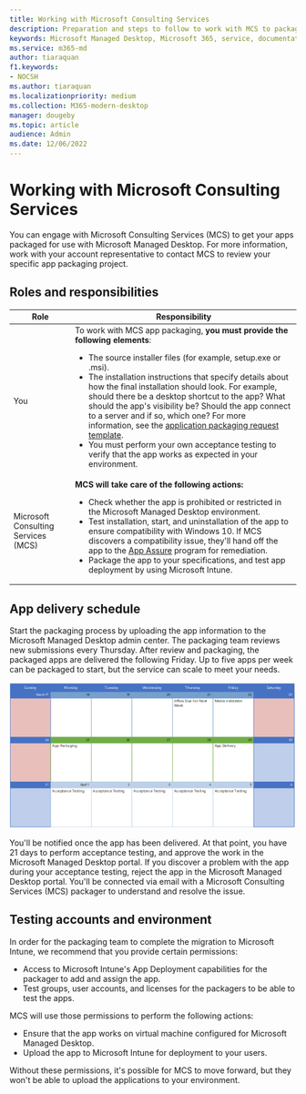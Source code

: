 ```yaml
---
title: Working with Microsoft Consulting Services
description: Preparation and steps to follow to work with MCS to package your apps
keywords: Microsoft Managed Desktop, Microsoft 365, service, documentation
ms.service: m365-md
author: tiaraquan
f1.keywords:
- NOCSH
ms.author: tiaraquan
ms.localizationpriority: medium
ms.collection: M365-modern-desktop
manager: dougeby
ms.topic: article
audience: Admin
ms.date: 12/06/2022
---
```


# Working with Microsoft Consulting Services

You can engage with Microsoft Consulting Services (MCS) to get your apps packaged for use with Microsoft Managed Desktop. For more information, work with your account representative to contact MCS to review your specific app packaging project.

## Roles and responsibilities

| Role | Responsibility |
| ------ | ------ |
| You | To work with MCS app packaging, **you must provide the following elements**: <ul><li> The source installer files (for example, setup.exe or .msi).</li><li>The installation instructions that specify details about how the final installation should look. For example, should there be a desktop shortcut to the app? What should the app's visibility be? Should the app connect to a server and if so, which one? For more information, see the [application packaging request template](https://github.com/MicrosoftDocs/microsoft-365-docs/raw/public/microsoft-365/managed-desktop/get-ready/downloads/app-packaging-template.docx).</li><li>You must perform your own acceptance testing to verify that the app works as expected in your environment.</li><ul> |
| Microsoft Consulting Services (MCS) | **MCS will take care of the following actions:** <ul><li>Check whether the app is prohibited or restricted in the Microsoft Managed Desktop environment.</li><li>Test installation, start, and uninstallation of the app to ensure compatibility with Windows 10. If MCS discovers a compatibility issue, they'll hand off the app to the [App Assure](/fasttrack/products-and-capabilities#app-assure) program for remediation.</li><li>Package the app to your specifications, and test app deployment by using Microsoft Intune.</li><ul>

## App delivery schedule

Start the packaging process by uploading the app information to the Microsoft Managed Desktop admin center. The packaging team reviews new submissions every Thursday. After review and packaging, the packaged apps are delivered the following Friday. Up to five apps per week can be packaged to start, but the service can scale to meet your needs.

![calendar showing app inflow on a Thursday (the 21st in this example), media validation the next day, packaging on the following Monday (the 25th), and app delivery on the subsequent Friday (the 29th).](../media/MCS-cal.png)

You'll be notified once the app has been delivered. At that point, you have 21 days to perform acceptance testing, and approve the work in the Microsoft Managed Desktop portal. If you discover a problem with the app during your acceptance testing, reject the app in the Microsoft Managed Desktop portal. You'll be connected via email with a Microsoft Consulting Services (MCS) packager to understand and resolve the issue.

## Testing accounts and environment

In order for the packaging team to complete the migration to Microsoft Intune, we recommend that you provide certain permissions:

- Access to Microsoft Intune's App Deployment capabilities for the packager to add and assign the app.
- Test groups, user accounts, and licenses for the packagers to be able to test the apps.

MCS will use those permissions to perform the following actions:

- Ensure that the app works on virtual machine configured for Microsoft Managed Desktop.
- Upload the app to Microsoft Intune for deployment to your users.

Without these permissions, it's possible for MCS to move forward, but they won't be able to upload the applications to your environment.

